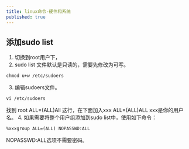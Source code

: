 ```yaml
---
title: linux命令-硬件和系统
published: true
---
```



## 添加sudo list
1. 切换到root用户下，
2. sudo list 文件默认是只读的，需要先修改为可写。
```
chmod u+w /etc/sudoers
```
3. 编辑sudoers文件。
```
vi /etc/sudoers
```
找到 root ALL=(ALL)All 这行，在下面加入xxx ALL=(ALL)ALL xxx是你的用户名。
4. 如果需要将整个用户组添加到sudo list中，使用如下命令：
```
%xxxgroup ALL=(ALL) NOPASSWD:ALL
```
NOPASSWD:ALL选项不需要密码。

	